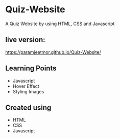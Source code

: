 # Quiz-Website

A Quiz Website by using HTML, CSS and Javascript


## live version:

 https://paramjeetmor.github.io/Quiz-Website/


## Learning Points

- Javascript
- Hover Effect
- Styling Images


## Created using

- HTML
- CSS
- Javascript
